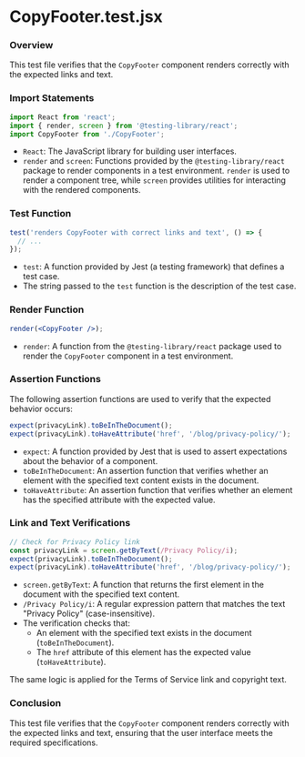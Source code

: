 **CopyFooter.test.jsx**
=====================================

### Overview

This test file verifies that the `CopyFooter` component renders correctly with the expected links and text.

### Import Statements

```jsx
import React from 'react';
import { render, screen } from '@testing-library/react';
import CopyFooter from './CopyFooter';
```

*   `React`: The JavaScript library for building user interfaces.
*   `render` and `screen`: Functions provided by the `@testing-library/react` package to render components in a test environment. `render` is used to render a component tree, while `screen` provides utilities for interacting with the rendered components.

### Test Function

```jsx
test('renders CopyFooter with correct links and text', () => {
  // ...
});
```

*   `test`: A function provided by Jest (a testing framework) that defines a test case.
*   The string passed to the `test` function is the description of the test case.

### Render Function

```jsx
render(<CopyFooter />);
```

*   `render`: A function from the `@testing-library/react` package used to render the `CopyFooter` component in a test environment.

### Assertion Functions

The following assertion functions are used to verify that the expected behavior occurs:

```jsx
expect(privacyLink).toBeInTheDocument();
expect(privacyLink).toHaveAttribute('href', '/blog/privacy-policy/');
```

*   `expect`: A function provided by Jest that is used to assert expectations about the behavior of a component.
*   `toBeInTheDocument`: An assertion function that verifies whether an element with the specified text content exists in the document.
*   `toHaveAttribute`: An assertion function that verifies whether an element has the specified attribute with the expected value.

### Link and Text Verifications

```jsx
// Check for Privacy Policy link
const privacyLink = screen.getByText(/Privacy Policy/i);
expect(privacyLink).toBeInTheDocument();
expect(privacyLink).toHaveAttribute('href', '/blog/privacy-policy/');
```

*   `screen.getByText`: A function that returns the first element in the document with the specified text content.
*   `/Privacy Policy/i`: A regular expression pattern that matches the text "Privacy Policy" (case-insensitive).
*   The verification checks that:
    *   An element with the specified text exists in the document (`toBeInTheDocument`).
    *   The `href` attribute of this element has the expected value (`toHaveAttribute`).

The same logic is applied for the Terms of Service link and copyright text.

### Conclusion

This test file verifies that the `CopyFooter` component renders correctly with the expected links and text, ensuring that the user interface meets the required specifications.